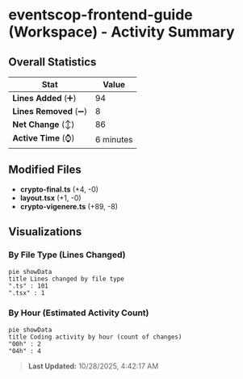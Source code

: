 # eventscop-frontend-guide (Workspace) - Activity Summary 

## Overall Statistics

| Stat                   | Value                                                             |
| ---------------------- | ----------------------------------------------------------------- |
| **Lines Added** (➕)   | 94                                          |
| **Lines Removed** (➖) | 8                                        |
| **Net Change** (↕)    | 86                |
| **Active Time** (⌚)   | 6 minutes |


## Modified Files
- **crypto-final.ts** (+4, -0)
- **layout.tsx** (+1, -0)
- **crypto-vigenere.ts** (+89, -8)

## Visualizations

### By File Type (Lines Changed)

```mermaid
pie showData
title Lines changed by file type
".ts" : 101
".tsx" : 1
```

### By Hour (Estimated Activity Count)

```mermaid
pie showData
title Coding activity by hour (count of changes)
"00h" : 2
"04h" : 4
```


> **Last Updated:** 10/28/2025, 4:42:17 AM